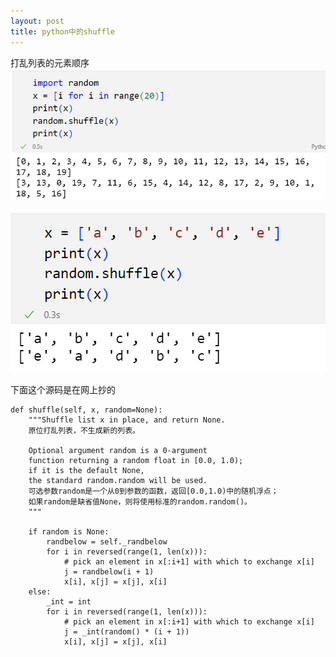 ```yaml
---
layout: post
title: python中的shuffle
---
```


打乱列表的元素顺序
![image-20220731222036437](/assets/img/image-20220731222036437.png)

![image-20220731222216314](/assets/img/image-20220731222216314.png)

下面这个源码是在网上抄的

```
def shuffle(self, x, random=None):
    """Shuffle list x in place, and return None.
    原位打乱列表，不生成新的列表。

    Optional argument random is a 0-argument
    function returning a random float in [0.0, 1.0); 
    if it is the default None, 
    the standard random.random will be used.
	可选参数random是一个从0到参数的函数，返回[0.0,1.0)中的随机浮点；
	如果random是缺省值None，则将使用标准的random.random()。
    """

    if random is None:
        randbelow = self._randbelow
        for i in reversed(range(1, len(x))):
            # pick an element in x[:i+1] with which to exchange x[i]
            j = randbelow(i + 1)
            x[i], x[j] = x[j], x[i]
    else:
        _int = int
        for i in reversed(range(1, len(x))):
            # pick an element in x[:i+1] with which to exchange x[i]
            j = _int(random() * (i + 1))
            x[i], x[j] = x[j], x[i]


```

